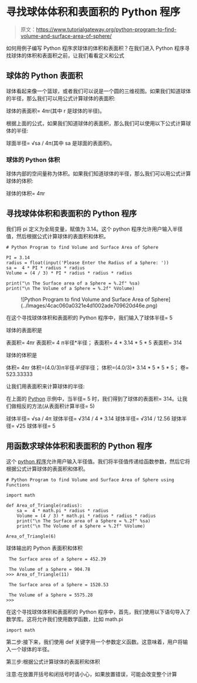 # 寻找球体体积和表面积的 Python 程序

> 原文：<https://www.tutorialgateway.org/python-program-to-find-volume-and-surface-area-of-sphere/>

如何用例子编写 Python 程序求球体的体积和表面积？在我们进入 Python 程序寻找球体的体积和表面积之前，让我们看看定义和公式

## 球体的 Python 表面积

球体看起来像一个篮球，或者我们可以说是一个圆的三维视图。如果我们知道球体的半径，那么我们可以用公式计算球体的表面积:

球体的表面积= 4πr(其中 r 是球体的半径)。

根据上面的公式，如果我们知道球体的表面积，那么我们可以使用以下公式计算球体的半径:

球面半径= √sa / 4π(其中 sa 是球面的表面积)。

### 球体的 Python 体积

球体内部的空间量称为体积。如果我们知道球体的半径，那么我们可以用公式计算球体的体积:

球体的体积= 4πr

## 寻找球体体积和表面积的 Python 程序

我们将 pi 定义为全局变量，赋值为 3.14。这个 python 程序允许用户输入半径值，然后根据公式计算球体的表面积和体积。

```
# Python Program to find Volume and Surface Area of Sphere

PI = 3.14
radius = float(input('Please Enter the Radius of a Sphere: '))
sa =  4 * PI * radius * radius
Volume = (4 / 3) * PI * radius * radius * radius

print("\n The Surface area of a Sphere = %.2f" %sa)
print("\n The Volume of a Sphere = %.2f" %Volume)
```

<figure class="wp-block-image">![Python Program to find Volume and Surface Area of Sphere](../Images/4cac060a0321e4d1002ade709620d46e.png)</figure>

在这个寻找球体体积和表面积的 Python 程序中，我们输入了球体半径= 5

球体的表面积是

表面积= 4πr
表面积= 4 *π*半径*半径；
表面积= 4 * 3.14 * 5 * 5
表面积= 314

球体的体积是

体积= 4πr
体积=(4.0/3)*π*半径*半径*半径；
体积=(4.0/3)* 3.14 * 5 * 5 * 5；
卷= 523.33333

让我们用表面积来计算球体的半径:

在上面的 [Python](https://www.tutorialgateway.org/python-tutorial/) 示例中，当半径= 5 时，我们得到了球体的表面积= 314。让我们做相反的方法(从表面积计算半径= 5)

球体半径= √sa / 4π
球体半径= √314 / 4 * 3.14
球体半径= √314 / 12.56
球体半径= √25
球体半径= 5

## 用函数求球体体积和表面积的 Python 程序

这个 [python 程序](https://www.tutorialgateway.org/python-programming-examples/)允许用户输入半径值。我们将半径值传递给函数参数，然后它将根据公式计算球体的表面积和体积。

```
# Python Program to find Volume and Surface Area of Sphere using Functions

import math

def Area_of_Triangle(radius):
    sa =  4 * math.pi * radius * radius
    Volume = (4 / 3) * math.pi * radius * radius * radius
    print("\n The Surface area of a Sphere = %.2f" %sa)
    print("\n The Volume of a Sphere = %.2f" %Volume)

Area_of_Triangle(6)
```

球体输出的 Python 表面积和体积

```
 The Surface area of a Sphere = 452.39

 The Volume of a Sphere = 904.78
>>> Area_of_Triangle(11)

 The Surface area of a Sphere = 1520.53

 The Volume of a Sphere = 5575.28
>>> 
```

在这个寻找球体体积和表面积的 Python 程序中，首先，我们使用以下语句导入了数学库。这将允许我们使用数学函数，比如 math.pi

```
import math
```

第二步:接下来，我们使用 def 关键字用一个参数定义函数。这意味着，用户将输入一个球体的半径。

第三步:根据公式计算球体的表面积和体积

注意:在放置开括号和闭括号时请小心，如果放置错误，可能会改变整个计算
